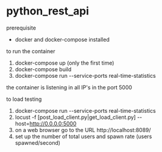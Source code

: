 # python_rest_api
prerequisite

- docker and docker-compose installed

to run the container

1. docker-compose up (only the first time)
2. docker-compose build
3. docker-compose run --service-ports real-time-statistics

the container is listening in all IP's in the port 5000

to load testing

1. docker-compose run --service-ports real-time-statistics
2. locust -f [post_load_client.py|get_load_client.py] --host=http://0.0.0.0:5000
3. on a web browser go to the URL http://localhost:8089/
4. set up the number of total users and spawn rate (users spawned/second)
